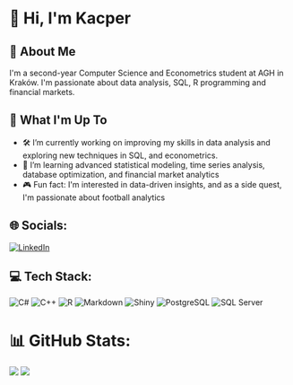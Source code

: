 # 👋 Hi, I'm Kacper

## 💫 About Me
I'm a second-year Computer Science and Econometrics student at AGH in Kraków. I'm passionate about data analysis, SQL, R programming and financial markets.

## 🚀 What I'm Up To
- 🛠️  I’m currently working on improving my skills in data analysis and exploring new techniques in SQL, and econometrics. 
- 🧠  I’m learning advanced statistical modeling, time series analysis, database optimization, and financial market analytics 
- 🎮 Fun fact: I'm interested in data-driven insights, and as a side quest, I'm passionate about football analytics

  
## 🌐 Socials:
[![LinkedIn](https://img.shields.io/badge/LinkedIn-%230077B5.svg?logo=linkedin&logoColor=white)](https://linkedin.com/in/www.linkedin.com/in/kacper-urbański-b6a252356)

## 💻 Tech Stack:
![C#](https://img.shields.io/badge/c%23-%23239120.svg?style=for-the-badge&logo=csharp&logoColor=white)
![C++](https://img.shields.io/badge/c++-%2300599C.svg?style=for-the-badge&logo=c%2B%2B&logoColor=white) 
![R](https://img.shields.io/badge/r-%23276DC3.svg?style=for-the-badge&logo=r&logoColor=white) 
![Markdown](https://img.shields.io/badge/markdown-%23000000.svg?style=for-the-badge&logo=markdown&logoColor=white) 
![Shiny](https://img.shields.io/badge/Shiny-%23004C99.svg?style=for-the-badge&logo=r&logoColor=white)
![PostgreSQL](https://img.shields.io/badge/PostgreSQL-%23336791.svg?style=for-the-badge&logo=postgresql&logoColor=white)
![SQL Server](https://img.shields.io/badge/SQL%20Server-%23CC2927.svg?style=for-the-badge&logo=microsoftsqlserver&logoColor=white)



# 📊 GitHub Stats:
![](https://github-readme-stats.vercel.app/api?username=kaurbans&theme=algolia&hide_border=false&include_all_commits=false&count_private=false)
![](https://nirzak-streak-stats.vercel.app/?user=kaurbans&theme=algolia&hide_border=false)<br/>




